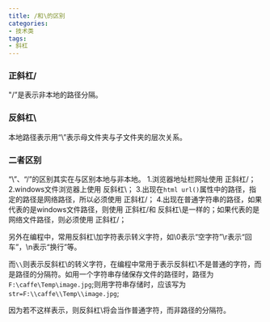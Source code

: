 ```yaml
---
title: /和\的区别
categories: 
- 技术类
tags:
- 斜杠
---
```

### 正斜杠/
"/”是表示非本地的路径分隔。
### 反斜杠\
本地路径表示用“\”表示母文件夹与子文件夹的层次关系。
### 二者区别
“\”、“/”的区别其实在与区别本地与非本地。
1.浏览器地址栏网址使用 正斜杠/；
2.windows文件浏览器上使用 反斜杠\；
3.出现在`html url()`属性中的路径，指定的路径是网络路径，所以必须使用 正斜杠/；
4.出现在普通字符串的路径，如果代表的是windows文件路径，则使用 正斜杠/和 反斜杠\是一样的；如果代表的是网络文件路径，则必须使用 正斜杠/；

另外在编程中，常用反斜杠\加字符表示转义字符，如\0表示“空字符”\r表示“回车”，\n表示“换行”等。

而`\\`则表示反斜杠\的转义字符，在编程中常用于表示反斜杠\不是普通的字符，而是路径的分隔符。如用一个字符串存储保存文件的路径时，路径为`F:\caffe\Temp\image.jpg`;则用字符串存储时，应该写为`str=F:\\caffe\\Temp\\image.jpg`;

因为若不这样表示，则反斜杠\将会当作普通字符，而非路径的分隔符。